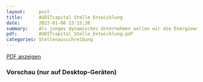 ```yaml
---
layout:     post
title:      AUDITcapital Stelle Entwicklung
date:       2022-01-08 13:15:38
summary:    Als junges dynamisches Unternehmen wollen wir die Energiewende und nachhaltige Vorhaben voranbringen.
pdf:        AUDITcapital_Stelle_Entwicklung.pdf
categories: Stellenausschreibung
---
```


<a class="btn btn-primary" href="{{ site.url }}/pdfs/{{page.pdf}}">PDF anzeigen</a>

<h3>Vorschau (nur auf Desktop-Geräten)</h3>
<div class="d-none d-sm-block">
    <object data="{{ site.url }}/pdfs/{{page.pdf}}" width="100%" height="750" type='application/pdf'>
    </object>
</div>